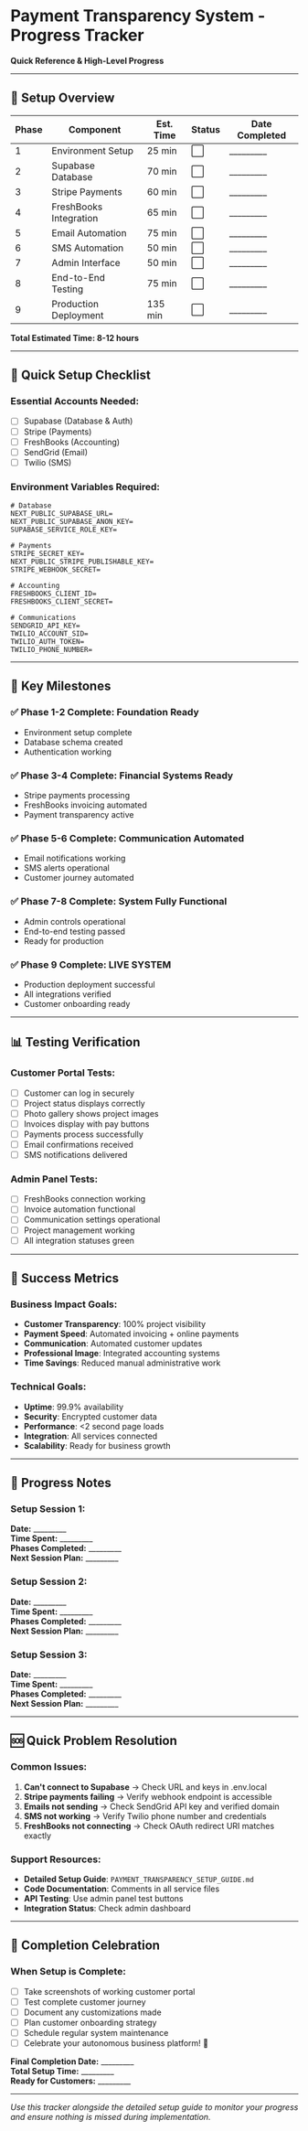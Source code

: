 # Payment Transparency System - Progress Tracker

**Quick Reference & High-Level Progress**

---

## 🎯 **Setup Overview**

| Phase | Component | Est. Time | Status | Date Completed |
|-------|-----------|-----------|---------|----------------|
| 1 | Environment Setup | 25 min | ⬜ | _________ |
| 2 | Supabase Database | 70 min | ⬜ | _________ |
| 3 | Stripe Payments | 60 min | ⬜ | _________ |
| 4 | FreshBooks Integration | 65 min | ⬜ | _________ |
| 5 | Email Automation | 75 min | ⬜ | _________ |
| 6 | SMS Automation | 50 min | ⬜ | _________ |
| 7 | Admin Interface | 50 min | ⬜ | _________ |
| 8 | End-to-End Testing | 75 min | ⬜ | _________ |
| 9 | Production Deployment | 135 min | ⬜ | _________ |

**Total Estimated Time: 8-12 hours**

---

## 🔑 **Quick Setup Checklist**

### **Essential Accounts Needed:**
- [ ] Supabase (Database & Auth)
- [ ] Stripe (Payments) 
- [ ] FreshBooks (Accounting)
- [ ] SendGrid (Email)
- [ ] Twilio (SMS)

### **Environment Variables Required:**
```env
# Database
NEXT_PUBLIC_SUPABASE_URL=
NEXT_PUBLIC_SUPABASE_ANON_KEY=
SUPABASE_SERVICE_ROLE_KEY=

# Payments
STRIPE_SECRET_KEY=
NEXT_PUBLIC_STRIPE_PUBLISHABLE_KEY=
STRIPE_WEBHOOK_SECRET=

# Accounting
FRESHBOOKS_CLIENT_ID=
FRESHBOOKS_CLIENT_SECRET=

# Communications
SENDGRID_API_KEY=
TWILIO_ACCOUNT_SID=
TWILIO_AUTH_TOKEN=
TWILIO_PHONE_NUMBER=
```

---

## 🚀 **Key Milestones**

### **✅ Phase 1-2 Complete: Foundation Ready**
- Environment setup complete
- Database schema created
- Authentication working

### **✅ Phase 3-4 Complete: Financial Systems Ready**
- Stripe payments processing
- FreshBooks invoicing automated
- Payment transparency active

### **✅ Phase 5-6 Complete: Communication Automated**
- Email notifications working
- SMS alerts operational
- Customer journey automated

### **✅ Phase 7-8 Complete: System Fully Functional**
- Admin controls operational
- End-to-end testing passed
- Ready for production

### **✅ Phase 9 Complete: LIVE SYSTEM**
- Production deployment successful
- All integrations verified
- Customer onboarding ready

---

## 📊 **Testing Verification**

### **Customer Portal Tests:**
- [ ] Customer can log in securely
- [ ] Project status displays correctly
- [ ] Photo gallery shows project images
- [ ] Invoices display with pay buttons
- [ ] Payments process successfully
- [ ] Email confirmations received
- [ ] SMS notifications delivered

### **Admin Panel Tests:**
- [ ] FreshBooks connection working
- [ ] Invoice automation functional
- [ ] Communication settings operational
- [ ] Project management working
- [ ] All integration statuses green

---

## 🎯 **Success Metrics**

### **Business Impact Goals:**
- **Customer Transparency**: 100% project visibility
- **Payment Speed**: Automated invoicing + online payments
- **Communication**: Automated customer updates
- **Professional Image**: Integrated accounting systems
- **Time Savings**: Reduced manual administrative work

### **Technical Goals:**
- **Uptime**: 99.9% availability
- **Security**: Encrypted customer data
- **Performance**: <2 second page loads
- **Integration**: All services connected
- **Scalability**: Ready for business growth

---

## 📝 **Progress Notes**

### **Setup Session 1:**
**Date:** _________  
**Time Spent:** _________  
**Phases Completed:** _________  
**Next Session Plan:** _________  

### **Setup Session 2:**
**Date:** _________  
**Time Spent:** _________  
**Phases Completed:** _________  
**Next Session Plan:** _________  

### **Setup Session 3:**
**Date:** _________  
**Time Spent:** _________  
**Phases Completed:** _________  
**Next Session Plan:** _________  

---

## 🆘 **Quick Problem Resolution**

### **Common Issues:**
1. **Can't connect to Supabase** → Check URL and keys in .env.local
2. **Stripe payments failing** → Verify webhook endpoint is accessible
3. **Emails not sending** → Check SendGrid API key and verified domain
4. **SMS not working** → Verify Twilio phone number and credentials
5. **FreshBooks not connecting** → Check OAuth redirect URI matches exactly

### **Support Resources:**
- **Detailed Setup Guide**: `PAYMENT_TRANSPARENCY_SETUP_GUIDE.md`
- **Code Documentation**: Comments in all service files
- **API Testing**: Use admin panel test buttons
- **Integration Status**: Check admin dashboard

---

## 🎉 **Completion Celebration**

### **When Setup is Complete:**
- [ ] Take screenshots of working customer portal
- [ ] Test complete customer journey
- [ ] Document any customizations made
- [ ] Plan customer onboarding strategy
- [ ] Schedule regular system maintenance
- [ ] Celebrate your autonomous business platform! 🎊

**Final Completion Date:** _________  
**Total Setup Time:** _________  
**Ready for Customers:** _________  

---

*Use this tracker alongside the detailed setup guide to monitor your progress and ensure nothing is missed during implementation.*